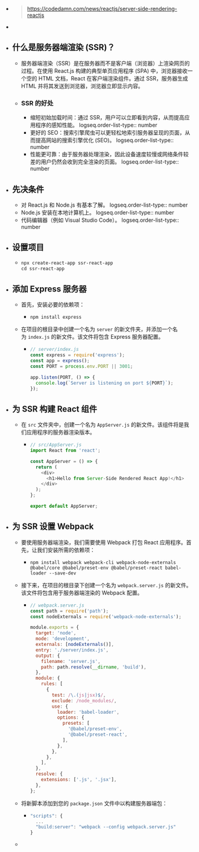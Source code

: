 - > https://codedamn.com/news/reactjs/server-side-rendering-reactjs
-
- ## 什么是服务器端渲染 (SSR)？
	- 服务器端渲染（SSR）是在服务器而不是客户端（浏览器）上渲染网页的过程。在使用 React.js 构建的典型单页应用程序 (SPA) 中，浏览器接收一个空的 HTML 文档，React 在客户端渲染组件。通过 SSR，服务器生成 HTML 并将其发送到浏览器，浏览器立即显示内容。
	- ### SSR 的好处
		- 缩短初始加载时间：通过 SSR，用户可以立即看到内容，从而提高应用程序的感知性能。
		  logseq.order-list-type:: number
		- 更好的 SEO：搜索引擎爬虫可以更轻松地索引服务器呈现的页面，从而提高网站的搜索引擎优化 (SEO)。
		  logseq.order-list-type:: number
		- 性能更可靠：由于服务器处理渲染，因此设备速度较慢或网络条件较差的用户仍然会收到完全渲染的页面。
		  logseq.order-list-type:: number
- ## 先决条件
	- 对 React.js 和 Node.js 有基本了解。
	  logseq.order-list-type:: number
	- Node.js 安装在本地计算机上。
	  logseq.order-list-type:: number
	- 代码编辑器（例如 Visual Studio Code）。
	  logseq.order-list-type:: number
- ## 设置项目
	- ```commonlisp
	  npx create-react-app ssr-react-app
	  cd ssr-react-app
	  ```
- ## 添加 Express 服务器
	- 首先，安装必要的依赖项：
		- ```asterisk
		  npm install express
		  ```
	- 在项目的根目录中创建一个名为 `server` 的新文件夹，并添加一个名为 `index.js` 的新文件。该文件将包含 Express 服务器配置。
		- ```js
		  // server/index.js
		  const express = require('express');
		  const app = express();
		  const PORT = process.env.PORT || 3001;
		  
		  app.listen(PORT, () => {
		    console.log(`Server is listening on port ${PORT}`);
		  });
		  ```
- ## 为 SSR 构建 React 组件
	- 在 `src` 文件夹中，创建一个名为 `AppServer.js` 的新文件。该组件将是我们应用程序的服务器渲染版本。
		- ```js
		  // src/AppServer.js
		  import React from 'react';
		  
		  const AppServer = () => {
		    return (
		      <div>
		        <h1>Hello from Server-Side Rendered React App!</h1>
		      </div>
		    );
		  };
		  
		  export default AppServer;
		  ```
- ## 为 SSR 设置 Webpack
	- 要使用服务器端渲染，我们需要使用 Webpack 打包 React 应用程序。首先，让我们安装所需的依赖项：
		- ```
		  npm install webpack webpack-cli webpack-node-externals @babel/core @babel/preset-env @babel/preset-react babel-loader --save-dev
		  ```
	- 接下来，在项目的根目录下创建一个名为 `webpack.server.js` 的新文件。该文件将包含用于服务器端渲染的 Webpack 配置。
		- ```js
		  // webpack.server.js
		  const path = require('path');
		  const nodeExternals = require('webpack-node-externals');
		  
		  module.exports = {
		    target: 'node',
		    mode: 'development',
		    externals: [nodeExternals()],
		    entry: './server/index.js',
		    output: {
		      filename: 'server.js',
		      path: path.resolve(__dirname, 'build'),
		    },
		    module: {
		      rules: [
		        {
		          test: /\.(js|jsx)$/,
		          exclude: /node_modules/,
		          use: {
		            loader: 'babel-loader',
		            options: {
		              presets: [
		                '@babel/preset-env',
		                '@babel/preset-react',
		              ],
		            },
		          },
		        },
		      ],
		    },
		    resolve: {
		      extensions: ['.js', '.jsx'],
		    },
		  };
		  ```
	- 将新脚本添加到您的 `package.json` 文件中以构建服务器端包：
		- ```js
		  "scripts": {
		    ...
		    "build:server": "webpack --config webpack.server.js"
		  }
		  ```
	-